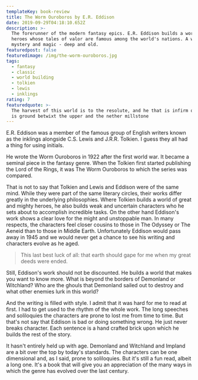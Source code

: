 ```yaml
---
templateKey: book-review
title: The Worm Ouroboros by E.R. Eddison
date: 2019-09-29T04:18:10.652Z
description: >-
  The forerunner of the modern fantasy epics. E.R. Eddison builds a world of
  heroes whose tales of valor are famous among the world's nations. A world of
  mystery and magic - deep and old. 
featuredpost: false
featuredimage: /img/the-worm-ouroboros.jpg
tags:
  - fantasy
  - classic
  - world building
  - tolkien
  - lewis
  - inklings
rating: 7
featuredquote: >-
  The harvest of this world is to the resolute, and he that is infirm of purpose
  is ground betwixt the upper and the nether millstone
---
```

E.R. Eddison was a member of the famous group of English writers known as the inklings alongside C.S. Lewis and J.R.R. Tolkien.  I guess they all had a thing for using initials.

He wrote the Worm Ouroboros in 1922 after the first world war. It became a seminal piece in the fantasy genre. When the Tolkien first started publishing the Lord of the Rings, it was The Worm Ouroboros to which the series was compared. 

That is not to say that Tolkien and Lewis and Eddison were of the same mind. While they were part of the same literary circles, their works differ greatly in the underlying philosophies. Where Tolkien builds a world of great and mighty heroes, he also builds weak and uncertain characters who he sets about to accomplish incredible tasks. On the other hand Eddison's work shows a clear love for the might and unstoppable man. In many respects, the characters feel closer cousins to those in The Odyssey or The Aeneid than to those in Middle Earth. Unfortunately Eddison would pass away in 1945 and we would never get a chance to see his writing and characters evolve as he aged.

> This last best luck of all: that earth should gape for me when my great deeds were ended.

Still, Eddison's work should not be discounted. He builds a world that makes you want to know more. What is beyond the borders of Demonland or Witchland? Who are the ghouls that Demonland sailed out to destroy and what other enemies lurk in this world?

And the writing is filled with style. I admit that it was hard for me to read at first. I had to get used to the rhythm of the whole work. The long speeches and soliloquies the characters are prone to lost me from time to time. But that's not say that Eddison is bad or doing something wrong. He just never breaks character. Each sentence is a hand crafted brick upon which he builds the rest of the story.

It hasn't entirely held up with age. Demonland and Witchland and Impland are a bit over the top by today's standards. The characters can be one dimensional and, as I said, prone to soliloquies. But it's still a fun read, albeit a long one. It's a book that will give you an appreciation of the many ways in which the genre has evolved over the last century.
